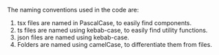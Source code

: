 The naming conventions used in the code are:
1. tsx files are named in PascalCase, to easily find components.
2. ts files are named using kebab-case, to easily find utility functions.
3. json files are named using kebab-case.
4. Folders are named using camelCase, to differentiate them from files.
